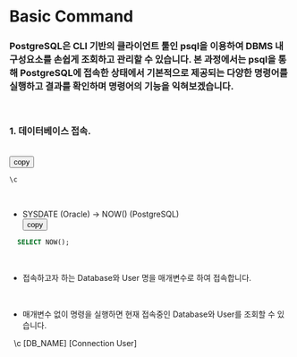 # Basic Command
### PostgreSQL은 CLI 기반의 클라이언트 툴인 psql을 이용하여 DBMS 내 구성요소를 손쉽게 조회하고 관리할 수 있습니다. 본 과정에서는 psql을 통해 PostgreSQL에 접속한 상태에서 기본적으로 제공되는 다양한 명령어를 실행하고 결과를 확인하며 명령어의 기능을 익혀보겠습니다.

&nbsp;&nbsp;&nbsp;&nbsp;
### 1. 데이터베이스 접속.

&nbsp;  
<button onclick="copyCode(0)">copy</button>
```sql
\c 
```

&nbsp;
* SYSDATE (Oracle) -> NOW() (PostgreSQL)   
<button onclick="copyCode(0)">copy</button>
```sql
  SELECT NOW();
```


&nbsp;
* 접속하고자 하는 Database와 User 명을 매개변수로 하여 접속합니다.

&nbsp;
* 매개변수 없이 명령을 실행하면 현재 접속중인 Database와 User를 조회할 수 있습니다.

&nbsp;
\c [DB_NAME] [Connection User]

